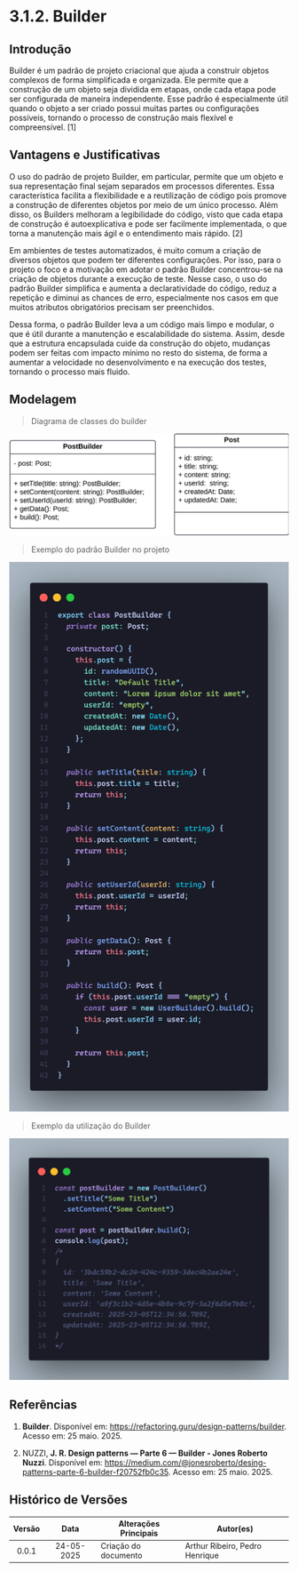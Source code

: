 # 3.1.2. Builder

## Introdução

Builder é um padrão de projeto criacional que ajuda a construir objetos complexos de forma simplificada e organizada. Ele permite que a construção de um objeto seja dividida em etapas, onde cada etapa pode ser configurada de maneira independente. Esse padrão é especialmente útil quando o objeto a ser criado possui muitas partes ou configurações possíveis, tornando o processo de construção mais flexível e compreensível. [1]

## Vantagens e Justificativas

O uso do padrão de projeto Builder, em particular, permite que um objeto e sua representação final sejam separados em processos diferentes. Essa característica facilita a flexibilidade e a reutilização de código pois promove a construção de diferentes objetos por meio de um único processo. Além disso, os Builders melhoram a legibilidade do código, visto que cada etapa de construção é autoexplicativa e pode ser facilmente implementada, o que torna a manutenção mais ágil e o entendimento mais rápido. [2]

Em ambientes de testes automatizados, é muito comum a criação de diversos objetos que podem ter diferentes configurações.
Por isso, para o projeto o foco e a motivação em adotar o padrão Builder concentrou-se na criação de objetos durante a execução de teste. Nesse caso, o uso do padrão Builder simplifica e aumenta a declaratividade do código, reduz a repetição e diminui as chances de erro, especialmente nos casos em que muitos atributos obrigatórios precisam ser preenchidos.

Dessa forma, o padrão Builder leva a um código mais limpo e modular, o que é útil durante a manutenção e escalabilidade do sistema. Assim, desde que a estrutura encapsulada cuide da construção do objeto, mudanças podem ser feitas com impacto mínimo no resto do sistema, de forma a aumentar a velocidade no desenvolvimento e na execução dos testes, tornando o processo mais fluido.

## Modelagem

> Diagrama de classes do builder

![Diagrama de classes do Builder](../../assets/builder-class.png)

> Exemplo do padrão Builder no projeto

![Post Builder](../../assets/post-builder.png)

> Exemplo da utilização do Builder

![Uso do Builder](../../assets/builder-usage.png)

## Referências

1. **Builder**. Disponível em: <https://refactoring.guru/design-patterns/builder>. Acesso em: 25 maio. 2025.

2. NUZZI, **J. R. Design patterns — Parte 6 — Builder - Jones Roberto Nuzzi**. Disponível em: <https://medium.com/@jonesroberto/desing-patterns-parte-6-builder-f20752fb0c35>. Acesso em: 25 maio. 2025.

## Histórico de Versões

| Versão | Data       | Alterações Principais               | Autor(es)                      |
|:------:|:----------:|-------------------------------------| ------------------------------ |
| 0.0.1  | 24-05-2025 | Criação do documento                | Arthur Ribeiro, Pedro Henrique |